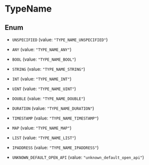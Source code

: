 

# TypeName

## Enum


* `UNSPECIFIED` (value: `"TYPE_NAME_UNSPECIFIED"`)

* `ANY` (value: `"TYPE_NAME_ANY"`)

* `BOOL` (value: `"TYPE_NAME_BOOL"`)

* `STRING` (value: `"TYPE_NAME_STRING"`)

* `INT` (value: `"TYPE_NAME_INT"`)

* `UINT` (value: `"TYPE_NAME_UINT"`)

* `DOUBLE` (value: `"TYPE_NAME_DOUBLE"`)

* `DURATION` (value: `"TYPE_NAME_DURATION"`)

* `TIMESTAMP` (value: `"TYPE_NAME_TIMESTAMP"`)

* `MAP` (value: `"TYPE_NAME_MAP"`)

* `LIST` (value: `"TYPE_NAME_LIST"`)

* `IPADDRESS` (value: `"TYPE_NAME_IPADDRESS"`)

* `UNKNOWN_DEFAULT_OPEN_API` (value: `"unknown_default_open_api"`)



